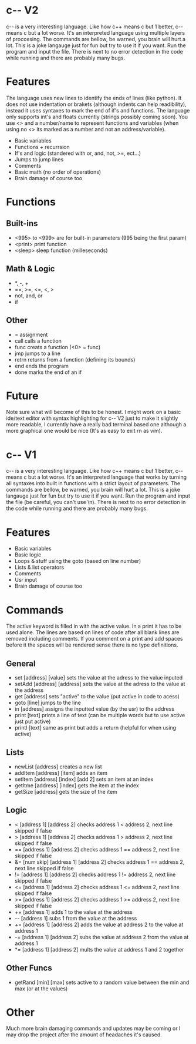 # c-- V2
c-- is a very interesting language. Like how c++ means c but 1 better, c-- means c but a lot worse. It's an interpreted language using multiple layers of proccesing. The commands are bellow, be warned, you brain will hurt a lot. This is a joke langauge just for fun but try to use it if you want. Run the program and input the file. There is next to no error detection in the code while running and there are probably many bugs.

# Features

The language uses new lines to identify the ends of lines (like python). It does not use indentation or brakets (although indents can help readibility), instead it uses syntaxes to mark the end of if's and functions. The language only supports int's and floats currently (strings possibly coming soon). You use <> and a number/name to represent functions and variables (when using no <> its marked as a number and not an address/variable).

 * Basic variables
 * Functions + recurrsion
 * If's and logic (standered with or, and, not, >=, ect...)
 * Jumps to jump lines
 * Comments
 * Basic math (no order of operations)
 * Brain damage of course too

# Functions

## Built-ins
 - <995> to <999> are for built-in parameters (995 being the first param)
 - \<print\> print function
 - \<sleep\> sleep function (milleseconds)

## Math & Logic
 - *, -, +
 - ==, >=, <=, <, >
 - not, and, or
 - if

## Other
 - = assignment
 - call calls a function
 - func creats a function (<0> = func)
 - jmp jumps to a line
 - retrn returns from a function (defining its bounds)
 - end ends the program
 - done marks the end of an if

# Future

Note sure what will become of this to be honest. I might work on a basic ide/text editor with syntax highlighting for c-- V2 just to make it slightly more readable, I currently have a really bad terminal based one although a more graphical one would be nice (It's as easy to exit rn as vim).



# c-- V1
c-- is a very interesting language. Like how c++ means c but 1 better, c-- means c but a lot worse. It's an interpreted language that works by turning all syntaxes into built in functions with a strict layout of parameters. The commands are bellow, be warned, you brain will hurt a lot. This is a joke langauge just for fun but try to use it if you want. Run the program and input the file (be careful, you can't use \n). There is next to no error detection in the code while running and there are probably many bugs.

# Features

 * Basic variables
 * Basic logic
 * Loops & stuff using the goto (based on line number)
 * Lists & list operators
 * Comments
 * Usr input
 * Brain damage of course too

# Commands

The active keyword is filled in with the active value. In a print it has to be used alone.
The lines are based on lines of code after all blank lines are removed including comments.
If you comment on a print and add spaces before it the spaces will be rendered sense there is no type definitions.

## General

 - set    [address] [value]      sets the value at the adress to the value inputed
 - setAdd [address] [address]    sets the value at the adress to the value at the address
 - get    [address]              sets "active" to the value (put active in code to acess)
 - goto   [line]                 jumps to the line
 - in     [address]              assigns the inputted value (by the usr) to the address
 - print  [text]                 prints a line of text (can be multiple words but to use active just put active)
 - printl [text]                 same as print but adds a return (helpful for when using active)

## Lists

 - newList [address]                   creates a new list
 - addItem [address] [item]            adds an item
 - setItem [address] [index] [add 2]   sets an item at an index
 - getItme [address] [index]           gets the item at the index
 - getSize [address]                   gets the size of the item

## Logic

 - <  [address 1] [address 2]                checks address 1 <  address 2, next line skipped if false
 - \>  [address 1] [address 2]               checks address 1 >  address 2, next line skipped if false
 - == [address 1] [address 2]                checks address 1 == address 2, next line skipped if false
 - &= [num skip] [address 1] [address 2]     checks address 1 == address 2, next line skipped if false
 - != [address 1] [address 2]                checks address 1 != address 2, next line skipped if false
 - <= [address 1] [address 2]                checks address 1 <= address 2, next line skipped if false
 - \>= [address 1] [address 2]               checks address 1 >= address 2, next line skipped if false
 - ++ [address 1]                            adds 1 to the value at the address
 - -- [address 1]                            subs 1 from the value at the address
 - += [address 1] [address 2]                adds the value at address 2 to the value at address 1
 - -= [address 1] [address 2]                subs the value at address 2 from the value at address 1
 - *= [address 1] [address 2]                mults the value at address 1 and 2 together

## Other Funcs

- getRand [min] [max]     sets active to a random value between the min and max (or at the values)

# Other

Much more brain damaging commands and updates may be coming or I may drop the project after the amount of headaches it's caused.



